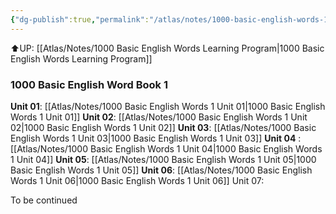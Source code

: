 ```yaml
---
{"dg-publish":true,"permalink":"/atlas/notes/1000-basic-english-words-1/","tags":["BEW","Tuition/English"]}
---
```


⬆️UP: [[Atlas/Notes/1000 Basic English Words Learning Program\|1000 Basic English Words Learning Program]]

### 1000 Basic English Word Book 1
**Unit 01**: [[Atlas/Notes/1000 Basic English Words 1 Unit 01\|1000 Basic English Words 1 Unit 01]]
**Unit 02**: [[Atlas/Notes/1000 Basic English Words 1 Unit 02\|1000 Basic English Words 1 Unit 02]]
**Unit 03**: [[Atlas/Notes/1000 Basic English Words 1 Unit 03\|1000 Basic English Words 1 Unit 03]]
**Unit 04** :[[Atlas/Notes/1000 Basic English Words 1 Unit 04\|1000 Basic English Words 1 Unit 04]]
**Unit 05**: [[Atlas/Notes/1000 Basic English Words 1 Unit 05\|1000 Basic English Words 1 Unit 05]]
**Unit 06**: [[Atlas/Notes/1000 Basic English Words 1 Unit 06\|1000 Basic English Words 1 Unit 06]]
Unit 07: 

To be continued